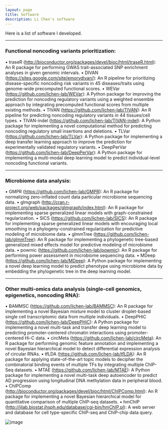 ```yaml
---
layout: page
title: Software
description: Li Chen's software
---
```


Here is a list of software I developed. 

---


### Functional noncoding variants prioritization:
•	traseR (http://bioconductor.org/packages/devel/bioc/html/traseR.html): An R package for performing GWAS trait-associated SNP enrichment analyses in given genomic intervals. 
•	DIVAN (https://sites.google.com/site/emorydivan/): An R pipeline for prioritizing disease-specific noncoding risk variants in 45 diseases/traits using genome-wide precomputed functional scores.
•	WEVar (https://github.com/lichen-lab/WEVar): A Python package for improving the prediction for noncoding regulatory variants using a weighted ensemble approach by integrating precomputed functional scores from multiple existing methods.
•	TIVAN (https://github.com/lichen-lab/TIVAN): An R pipeline for predicting noncoding regulatory variants in 44 tissues/cell types.
•	TIVAN-indel (https://github.com/lichen-lab/TIVAN-indel): A Python package for implementing a novel computational method for predicting noncoding regulatory small insertions and deletions.
•	TLVar (https://github.com/lichen-lab/TLVar): A Python package for implementing a deep transfer learning approach to improve the prediction for experimentally validated regulatory variants.
•	DeepPerVar (https://github.com/lichen-lab/DeepPerVar): A Python package for implementing a multi-modal deep learning model to predict individual-level noncoding functional variants.

---

### Microbiome data analysis:
•	GMPR (https://github.com/lichen-lab/GMPR): An R package for normalizing zero-inflated count data particular microbiome sequencing data.
•	glmgraph (http://cran.r-project.org/web/packages/glmgraph/index.html): An R package for implementing sparse generalized linear models with graph-constrained regularization.
•	SICS (https://github.com/lichen-lab/SICS): An R package for implementing sparse generalized linear models with encouraging local smoothing in a phylogeny-constrained regularization for predictive modeling of microbiome data.
•	glmmTree (https://github.com/lichen-lab/glmmTree): An R package for implementing a phylogenetic tree-based generalized mixed effects model for predictive modeling of microbiome data.
•	powmic (https://github.com/lichen-lab/powmic): An R package for performing power assessment in microbiome sequencing data.
•	MDeep (https://github.com/lichen-lab/MDeep): A Python package for implementing a novel deep learning model to predict phenotype using microbiome data by embedding the phylogenetic tree in the deep learning model.

---

### Other multi-omics data analysis (single-cell genomics, epigenetics, noncoding RNA):

•	BAMMSC (https://github.com/lichen-lab/BAMMSC): An R package for implementing a novel Bayesian mixture model to cluster droplet-based single cell transcriptomic data from multiple individuals.
•	DeepPHiC (https://github.com/lichen-lab/DeepPHiC): A Python package for implementing a novel multi-task and transfer deep learning model to predicting promoter-centered chromatin interactions using promoter-centered Hi-C data.
•	circMeta (https://github.com/lichen-lab/circMeta): An R package for performing genomic feature annotation and implementing a novel Bayesian hierarchical model to detect differential expression analysis of circular RNAs.
•	tfLDA (https://github.com/lichen-lab/tfLDA): An R package for applying state-of-the-art topic models to decipher the combinatorial binding events of multiple TFs by integrating multiple ChIP- Seq datasets.
•	MTAE (https://github.com/lichen-lab/MTAE): A Python package for implementing a novel multi-task deep autoencoder to predict AD progression using longitudinal DNA methylation data in peripheral blood.
•	ChIPComp (http://bioconductor.org/packages/devel/bioc/html/ChIPComp.html): An R package for implementing a novel Bayesian hierarchical model for quantitative comparison of multiple ChIP-seq datasets.
•	hmChIP (http://jilab.biostat.jhsph.edu/database/cgi-bin/hmChIP.pl): A web server and database for cell type-specific ChIP-seq and ChIP-chip data query.


![image](https://github.com/lichen-lab/lichen-lab.github.io/assets/29525389/c3eddfc1-1887-45a1-8f20-2f2bd1f5afef)







